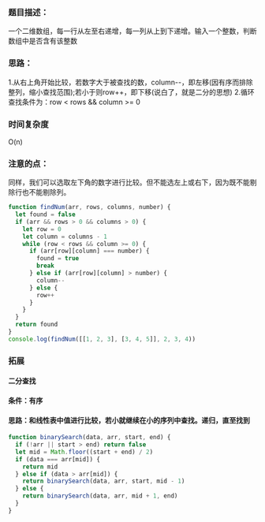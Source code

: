 ### 题目描述：

一个二维数组，每一行从左至右递增，每一列从上到下递增。输入一个整数，判断数组中是否含有该整数
### 思路：
 1.从右上角开始比较，若数字大于被查找的数，column--，即左移(因有序而排除整列，缩小查找范围);若小于则row++，即下移(说白了，就是二分的思想)
 2.循环查找条件为：row < rows && column >= 0
### 时间复杂度
 O(n)

### 注意的点：

同样，我们可以选取左下角的数字进行比较。但不能选左上或右下，因为既不能剔除行也不能剔除列。

```js
function findNum(arr, rows, columns, number) {
  let found = false
  if (arr && rows > 0 && columns > 0) {
    let row = 0
    let column = columns - 1
    while (row < rows && column >= 0) {
      if (arr[row][column] === number) {
        found = true
        break
      } else if (arr[row][column] > number) {
        column--
      } else {
        row++
      }
    }
  }
  return found
}
console.log(findNum([[1, 2, 3], [3, 4, 5]], 2, 3, 4))
```

### 拓展

#### 二分查找

 #### 条件：有序

#### 思路：和线性表中值进行比较，若小就继续在小的序列中查找。递归，直至找到
```js
function binarySearch(data, arr, start, end) {
  if (!arr || start > end) return false
  let mid = Math.floor((start + end) / 2)
  if (data === arr[mid]) {
    return mid
  } else if (data > arr[mid]) {
    return binarySearch(data, arr, start, mid - 1)
  } else {
    return binarySearch(data, arr, mid + 1, end)
  }
}
```